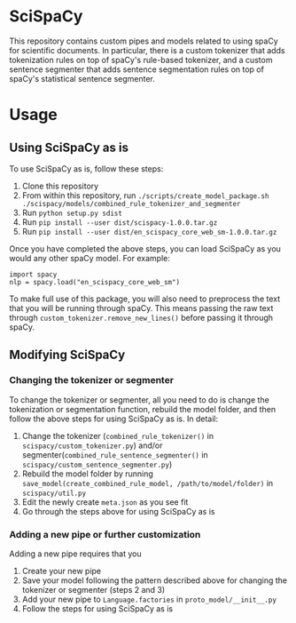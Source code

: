 # SciSpaCy
This repository contains custom pipes and models related to using spaCy for scientific documents. In particular, there is a custom tokenizer that adds tokenization rules on top of spaCy's rule-based tokenizer, and a custom sentence segmenter that adds sentence segmentation rules on top of spaCy's statistical sentence segmenter.

# Usage
## Using SciSpaCy as is
To use SciSpaCy as is, follow these steps:
1. Clone this repository
1. From within this repository, run
`./scripts/create_model_package.sh ./scispacy/models/combined_rule_tokenizer_and_segmenter`
1. Run `python setup.py sdist`
1. Run `pip install --user dist/scispacy-1.0.0.tar.gz`
1. Run `pip install --user dist/en_scispacy_core_web_sm-1.0.0.tar.gz`

Once you have completed the above steps, you can load SciSpaCy as you would any other spaCy model. For example: 
```
import spacy
nlp = spacy.load("en_scispacy_core_web_sm")
```

To make full use of this package, you will also need to preprocess the text that you will be running through spaCy. This means passing the raw text through `custom_tokenizer.remove_new_lines()` before passing it through spaCy.

## Modifying SciSpaCy
### Changing the tokenizer or segmenter
To change the tokenizer or segmenter, all you need to do is change the tokenization or segmentation function, rebuild the model folder, and then follow the above steps for using SciSpaCy as is. In detail:

1. Change the tokenizer (`combined_rule_tokenizer()` in `scispacy/custom_tokenizer.py`) and/or segmenter(`combined_rule_sentence_segmenter()` in `scispacy/custom_sentence_segmenter.py`)
1. Rebuild the model folder by running `save_model(create_combined_rule_model, /path/to/model/folder)` in `scispacy/util.py`
1. Edit the newly create `meta.json` as you see fit
1. Go through the steps above for using SciSpaCy as is

### Adding a new pipe or further customization
Adding a new pipe requires that you 
1. Create your new pipe
1. Save your model following the pattern described above for changing the tokenizer or segmenter (steps 2 and 3)
1. Add your new pipe to `Language.factories` in `proto_model/__init__.py`
1. Follow the steps for using SciSpaCy as is
